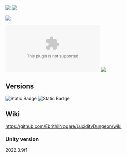 [![](https://img.shields.io/github/actions/workflow/status/EbrithilNogare/LucidityDungeon/buildGame.yml?style=for-the-badge&cacheSeconds=300)](https://ebrithilnogare.github.io/LucidityDungeon/)
[![](https://img.shields.io/github/last-commit/EbrithilNogare/LucidityDungeon/main?label=Last%20build&style=for-the-badge&logo=unity&cacheSeconds=300)](https://ebrithilnogare.github.io/LucidityDungeon/)

[![](https://img.shields.io/github/package-json/v/EbrithilNogare/LucidityDungeon/gh-pages?label=version&style=for-the-badge&cacheSeconds=300)](https://github.com/EbrithilNogare/LucidityDungeon/tree/gh-pages/Build)

[![](https://img.shields.io/github/size/EbrithilNogare/LucidityDungeon/Build/WebGL.wasm?branch=gh-pages&style=for-the-badge&label=Size%20of%20scripts&cacheSeconds=300)](https://github.com/EbrithilNogare/LucidityDungeon/tree/gh-pages/Build)
[![](https://img.shields.io/github/size/EbrithilNogare/LucidityDungeon/Build/WebGL.data?branch=gh-pages&style=for-the-badge&label=Size%20of%20data&cacheSeconds=300)](https://github.com/EbrithilNogare/LucidityDungeon/tree/gh-pages/Build)

## Versions
![Static Badge](https://img.shields.io/badge/Online%20version-555555?style=for-the-badge&logo=webgl&logoColor=white&cacheSeconds=3000&link=https%3A%2F%2Febrithilnogare.github.io%2FLucidityDungeon%2F)
![Static Badge](https://img.shields.io/badge/Android%20version-555555?style=for-the-badge&logo=android&logoColor=white&cacheSeconds=3000&link=https%3A%2F%2Fnightly.link%2FEbrithilNogare%2FLucidityDungeon%2Fworkflows%2FbuildGame%2Fmain%2FBuild-Android.zip)

## Wiki
https://github.com/EbrithilNogare/LucidityDungeon/wiki

### Unity version
2022.3.9f1
